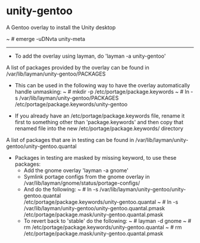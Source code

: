 unity-gentoo
============

A Gentoo overlay to install the Unity desktop

~ # emerge -uDNvta unity-meta

--------------------------------------------------------------

* To add the overlay using layman, do 'layman -a unity-gentoo'

A list of packages provided by the overlay can be found in
	/var/lib/layman/unity-gentoo/PACKAGES
* This can be used in the following way to have the overlay
	automatically handle unmasking:
	~ # mkdir -p /etc/portage/package.keywords
	~ # ln -s /var/lib/layman/unity-gentoo/PACKAGES \
		/etc/portage/package.keywords/unity-gentoo

* If you already have an /etc/portage/package.keywords file,
	rename it first to something other than
	'package.keywords' and then copy that renamed file
	into the new /etc/portage/package.keywords/ directory

A list of packages that are in testing can be found in
	/var/lib/layman/unity-gentoo/unity-gentoo.quantal
* Packages in testing are masked by missing keyword, to use these packages:
	- Add the gnome overlay 'layman -a gnome'
	- Symlink portage configs from the gnome overlay in
		/var/lib/layman/gnome/status/portage-configs/
	- And do the following:
		~ # ln -s /var/lib/layman/unity-gentoo/unity-gentoo.quantal \
			/etc/portage/package.keywords/unity-gentoo.quantal
		~ # ln -s /var/lib/layman/unity-gentoo/unity-gentoo.quantal.pmask \
			/etc/portage/package.mask/unity-gentoo.quantal.pmask
  - To revert back to 'stable' do the following:
	~ # layman -d gnome
	~ # rm /etc/portage/package.keywords/unity-gentoo.quantal
	~ # rm /etc/portage/package.mask/unity-gentoo.quantal.pmask
